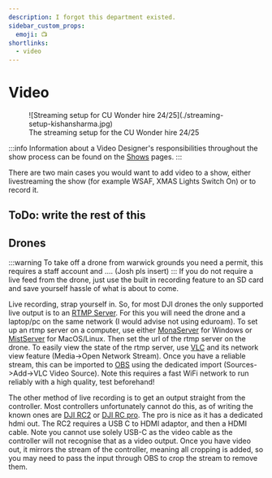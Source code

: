 ```yaml
---
description: I forgot this department existed.
sidebar_custom_props:
  emoji: 📺
shortlinks:
  - video
---
```

# Video

<figure>
![Streaming setup for CU Wonder hire 24/25](./streaming-setup-kishansharma.jpg)
<figcaption>The streaming setup for the CU Wonder hire 24/25</figcaption>
</figure>

:::info
Information about a Video Designer's responsibilities throughout the show process can be found on the
[Shows](/wiki/warwick-drama/shows) pages.
:::

There are two main cases you would want to add video to a show, either livestreaming the show (for example WSAF, XMAS Lights Switch On) or to record it.

## ToDo: write the rest of this

## Drones
:::warning
To take off a drone from warwick grounds you need a permit, this requires a staff account and .... (Josh pls insert)
:::
If you do not require a live feed from the drone, just use the built in recording feature to an SD card and save yourself hassle of what is about to come.

Live recording, strap yourself in. So, for most DJI drones the only supported live output is to an [RTMP Server](https://en.wikipedia.org/wiki/Real-Time_Messaging_Protocol). For this you will need the drone and a laptop/pc on the same network (I would advise not using eduroam). To set up an rtmp server on a computer, use either [MonaServer](https://www.reddit.com/r/mevocamera/comments/bd5182/how_do_i_turn_my_pc_into_a_local_rtmp_server_so/) for Windows or [MistServer](https://docs.mistserver.org/protocol/realtimestreaming/rtmp/) for MacOS/Linux. Then set the url of the rtmp server on the drone. To easily view the state of the rtmp server, use [VLC](https://www.videolan.org/) and its network view feature (Media->Open Network Stream). Once you have a reliable stream, this can be imported to [OBS](https://obsproject.com/) using the dedicated import (Sources->Add->VLC Video Source). Note this requires a fast WiFi network to run reliably with a high quality, test beforehand!

The other method of live recording is to get an output straight from the controller. Most controllers unfortunately cannot do this, as of writing the known ones are [DJI RC2](https://dji-retail.co.uk/products/dji-rc-2-remote-controller-with-screen) or [DJI RC pro](https://www.dji.com/uk/rc-pro). The pro is nice as it has a dedicated hdmi out. The RC2 requires a USB C to HDMI adaptor, and then a HDMI cable. Note you cannot use solely USB-C as the video cable as the controller will not recognise that as a video output. Once you have video out, it mirrors the stream of the controller, meaning all cropping is added, so you may need to pass the input through OBS to crop the stream to remove them.
